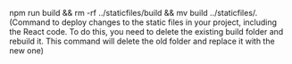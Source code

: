 npm run build && rm -rf ../staticfiles/build && mv build ../staticfiles/.  
(Command to deploy changes to the static files in your project, including the React code. To do this, you need to delete the existing build folder and rebuild it. This command will delete the old folder and replace it with the new one)